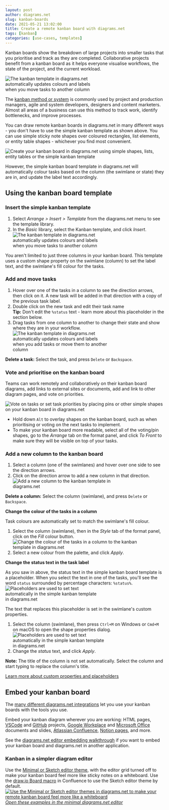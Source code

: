 ```yaml
---
layout: post
author: diagrams.net
slug: kanban-boards
date: 2021-05-21 13:02:00
title: Create a remote kanban board with diagrams.net
tags: [kanban]
categories: [use-cases, templates]
---
```


Kanban boards show the breakdown of large projects into smaller tasks that you prioritise and track as they are completed. Collaborative projects benefit from a kanban board as it helps everyone visualise workflows, the state of the project, and the current workload.

<img src="/assets/img/blog/kanban-template-example.png" style="width=100%;max-width:300px;height:auto;"  alt="The kanban template in diagrams.net automatically updates colours and labels when you move tasks to another column">

The [kanban method or system](https://en.wikipedia.org/wiki/Kanban) is commonly used by project and production managers, agile and system developers, designers and content marketers. Almost all areas of a business can use this method to track work, identify bottlenecks, and improve processes. 

You can draw remote kanban boards in diagrams.net in many different ways - you don't have to use the simple kanban template as shown above. You can use simple sticky note shapes over coloured rectangles, list elements, or entity table shapes - whichever you find most convenient. 

<img src="/assets/img/blog/kanban-template-alternatives.png" style="width=100%;max-width:600px;height:auto;"  alt="Create your kanban board in diagrams.net using simple shapes, lists, entity tables or the simple kanban template">

However, the simple kanban board template in diagrams.net will automatically colour tasks based on the column (the swimlane or state) they are in, and update the label text accordingly. 

## Using the kanban board template

### Insert the simple kanban template

1. Select _Arrange > Insert > Template_ from the diagrams.net menu to see the template library. 
2. In the _Basic_ library, select the Kanban template, and click _Insert_. 
<br /><img src="/assets/img/blog/kanban-template-insert.png" style="width=100%;max-width:300px;height:auto;"  alt="The kanban template in diagrams.net automatically updates colours and labels when you move tasks to another column">

You aren't limited to just three columns in your kanban board. This template uses a custom shape property on the swimlane (column) to set the label text, and the swimlane's fill colour for the tasks.

### Add and move tasks

1. Hover over one of the tasks in a column to see the direction arrows, then click on it. A new task will be added in that direction with a copy of the previous task label. 
2. Double click on the new task and edit their task name 
<br />**Tip:** Don't edit the ``%status`` text - learn more about this placeholder in the section below. 
3. Drag tasks from one column to another to change their state and show where they are in your workflow.
<br /><img src="/assets/img/blog/kanban-template-use.gif" style="width=100%;max-width:300px;height:auto;"  alt="The kanban template in diagrams.net automatically updates colours and labels when you add tasks or move them to another column">

**Delete a task:** Select the task, and press ``Delete`` or ``Backspace``.

### Vote and prioritise on the kanban board

Teams can work remotely and collaboratively on their kanban board diagrams, add links to external sites or documents, add and link to other diagram pages, and vote on priorities.

<img src="/assets/img/blog/kanban-template-vote.png" style="width=100%;max-width:500px;height:auto;"  alt="Vote on tasks or set task priorities by placing pins or other simple shapes on your kanban board in diagrams.net">

* Hold down ``Alt`` to overlay shapes on the kanban board, such as when prioritising or voting on the next tasks to implement.
* To make your kanban board more readable, select all of the voting/pin shapes, go to the _Arrange_ tab on the format panel, and click _To Front_ to make sure they will be visible on top of your tasks.


### Add a new column to the kanban board

1. Select a column (one of the swimlanes) and hover over one side to see the direction arrows.
2. Click on the direction arrow to add a new column in that direction.
<br /><img src="/assets/img/blog/kanban-template-add-column.gif" style="width=100%;max-width:400px;height:auto;"  alt="Add a new column to the kanban template in diagrams.net">

**Delete a column:** Select the column (swimlane), and press ``Delete`` or ``Backspace``.

**Change the colour of the tasks in a column**

Task colours are automatically set to match the swimlane's fill colour.

1. Select the column (swimlane), then in the _Style_ tab of the format panel, click on the _Fill_ colour button.
<br /><img src="/assets/img/blog/kanban-template-recolour-column.png" style="width=100%;max-width:400px;height:auto;"  alt="Change the colour of the tasks in a column to the kanban template in diagrams.net">
2. Select a new colour from the palette, and click _Apply_.

**Change the status text in the task label**

As you saw in above, the status text in the simple kanban board template is a placeholder. When you select the text in one of the tasks, you'll see the word ``status`` surrounded by percentage characters: ``%status%``. 
<br /><img src="/assets/img/blog/kanban-template-label-placeholder.png" style="width=100%;max-width:300px;height:auto;"  alt="Placeholders are used to set text automatically in the simple kanban template in diagrams.net">

The text that replaces this placeholder is set in the swimlane's custom properties.

1. Select the column (swimlane), then press ``Ctrl+M`` on Windows or ``Cmd+M`` on macOS to open the shape properties dialog. 
<br /><img src="/assets/img/blog/kanban-template-relabel-column.png" style="width=100%;max-width:300px;height:auto;"  alt="Placeholders are used to set text automatically in the simple kanban template in diagrams.net">
2. Change the _status_ text, and click _Apply_.

**Note:** The title of the column is not set automatically. Select the column and start typing to replace the column's title.

[Learn more about custom properties and placeholders](/blog/placeholders.html)

## Embed your kanban board

The [many different diagrams.net integrations](/integrations.html) let you use your kanban boards with the tools you use. 

Embed your kanban diagram wherever you are working: HTML pages, [VSCode](/blog/embed-diagrams-vscode.html) and [GitHub](/blog/embed-diagrams-github-markdown.html) projects, [Google Workplace](/blog/diagrams-google-docs.html) and [Microsoft Office](/doc/faq/microsoft-office-diagrams.html) documents and slides, [Atlassian Confluence](/doc/drawio-confluence-cloud.html), [Notion pages](/embed-diagrams-notion.html), and more. 

See the [diagrams.net editor embedding walkthrough](/blog/embedding-walkthrough.html) if you want to embed your kanban board and diagrams.net in another application.

### Kanban in a simpler diagram editor

Use the [Minimal or Sketch editor theme](/blog/diagram-editor-theme.html), with the editor grid turned off to make your kanban board feel more like sticky notes on a whiteboard. Use the [draw.io Board macro](/blog/drawio-board-macro.html) in Confluence to use the Sketch editor theme by default.
<br />[<img src="/assets/img/blog/kanban-template-examples-minimal.png" style="width=100%;max-width:600px;height:auto;"  alt="Use the Minimal or Sketch editor themes in diagrams.net to make your remote kanban board feel more like a whiteboard">](https://app.diagrams.net/?ui=min&title=kanban.drawio#R7Z1bd5u6EoB%2FTR7jxd34Mfd2r6Tpanr23n3aSwZsq8HIBZxLf%2F2RhIQBCQenGHCstCuxJYwBfTOjGWbEiXmxfLmJwWpxh%2FwgPDE0%2F%2BXEvDwxDNPRLfyHtLxmLbqljbOWeQz9rE3bNDzA3wHbkLeuoR8krC1rShEKU7gqN3ooigIvLbWBOEbP5c1mKPRLDSswD0qHQRoePBAGwmb%2FQD9dZK2uMd60fwrgfMG%2FWXcmWc8S8I3ZjpMF8NFzocm8OjEvYoTS7NXy5SIIydUrX5frmt78wOIgSpt8wH%2B8XM%2FvX%2BJQBz%2FWn%2F810cNf2qmZ7eUJhGt2wuxg01d%2BBWK0jvyA7EQ7Mc%2BfFzANHlbAI73PeNBx2yJdhvidjl8mj0HqLdibBfAW6zi4IRtdWrhhhWCUBvHVEz7khO1whqL0GixhSAg5iz2yfw%2F3GtolWOPrGsRsowe0jum3LtIUD75hm2f4Fz5d8otskIzmCM3DAKxgMvLQknZ4Cd30epZ9BX5Z%2BhLbOK9%2BTYagQY8NhuEFClFMr4Q5c73A88hZpjF6DAo9U9e2bPIJcVDYOD0FcRq8FJrYIN0EaBmkMT4yjfWeOhb7DJOZU4Mz9bwh0NTsrG1RoM8xXUY%2Bo36e730DBn7B2JBz8ms6uf8F%2Fvf08%2FnOvnxE6GZqXZ%2FaYwGU74jINRJ4SZ7hMgRRwK8n6yFA4Ose%2BrfgFa3JAScp8B75u%2FMFiuFvvD3IUUpBnI%2BGs2U0Np98IHtkXMVBgj%2F7lY%2BEXmm6Ay%2BlDW9BkrIGD4UhWCVwmh%2F3EsRzGJ2jNMVUZRvVI8DP%2F7pyuPSnDJk%2BqYpMC%2FxY7riCj6kJ%2BGA9LOKj6%2Ba%2B8HFFfEDyiFt0gR98mqlwgSOUAVW4pqwJhHAe4bdhMCMfI9cJYvV9xppTRDRUghUWjOa3dBuqiljLN3b2pAnhz85CqqIX0PeDiMCBUpCCjASNazB6dexz%2FB9fxAttZJ%2FY%2BMAv8Ht98x7%2FJ5vH6QWK8LkASAc0wJg9BwS1XTnYLpZv08FowJLUiAW%2BXfsoTOpQEE2PQmGfKNhGzyg4Wh0KpkKhUxTGbjMUTHtfKOgCCpf4os57m134duD61mBmF64xNR1nALMLx3z%2F7MLaFzxGnR6xlB75Az3iNKdjKLMLR3RoGQq2QqFTFPqfXTh1KDgKhU5RaDy72BsKtmR2gUeyt8kFCNzZcEIXjucG09kAJhfjd4cu3H0FvhxJ4CvTImOlRf5Ei9iN4RjM3KI2iOUqFDpFoencYm8GRTdEi1IbD1%2BAFXnJRqBkHMxMaWMDACNyByIzNYISLxsfuqPc%2BMzgS%2BB%2Fy%2B5zUUuBnm%2Fxzoq3V4p2jJPmBVF2z6NkQ3TRVjW46dG32bBMq2Q2LAkerswj5dZlD3yIUc5aMPC5pxCE3wIvBdGcMlJGgFxjP0ar79iWB9zUS%2B%2BliZqFqg7amekW%2BnJanA7E7IIMUDNsxKyxapBNGGRjv7%2BhN8Wo5l3gw%2FVyNwDo7eyC0v7jscXHwPen1xiKdsZs0njMCoM0dkYTw7XHukV%2Fu1anQyZGH2tvT3U7aJWJQXkK4AxkGF%2B2DmFREjVzpPF%2B%2FFt3Oh1lMUyodHIXOtnpXyeLYcFbLDPHoZBz7g9IIVt1CnlHkf1ACnmHYTwUhSw6UUohd6GQJ%2F0rZDE4fyzauPloDUYb18ZAxTyNo9HGzYfxULSxGN6sScE47IBWntkx4CQLY3ABLVMFtFpRG25jFgYT0LLEgNYn%2FL3HYq%2FfFc6y3ZGZq3rLNK1ODbZVG88SE6KOxmDvHM%2BqG8OiJBr6yMntte04nVpsbhaUTu5YJ%2Fcf0LLEgNYR6eQc%2FEPSybUhLTEz8Vh08g7jeDA6Wc2T%2B9HJ%2Fce0bHGefDw3GawDnCbbtdNkMUP4aFTyB5wmywJbsuzfA49r8aTi4eb3uvo741ra%2FnSA8qFaURsHGNeyGyx%2B8TGNdQ79Tsba7HZ0av0lMfH%2BWIzzDuP2clIrZXa346hu8vejYPsPUtlHe5PfftdN%2Fo4VbO1dfbGc5WgU7M539btUsNIVvN6RuhyhlAzKG0t5TYH3OKeLf92v0xBGXGh8ED%2FekyFJiaLRRpot%2BiLX19eTc0PwRQoFUNzVSVBITu%2FchzGmCCIy7kxvzmPgQzxgl4WuCOvZRaGv%2FJ3GmbAGWb7qGn1TXNursNYXyQb4CecU6EtDYlKkq5kNaeWyFpyzU3tslryzU4PfR3yrzsppoc5KCrfonNVVWbGCuwK%2FggNdrapbYtVBVRj1rGvr44h5B%2BsUMXj0Oqo%2F1tJ3rQBlWCO7jJTJZ%2B8FpPiaDaUizhbqeaVEvSOxWKlLpS6bqEtdNhfoVF1KilLfytNUcCu4ZXA71bmAJFTbKdsNfEm1Uu0OOa5tUGJqVoUSR7z5s7%2BVaqWc1Hq19alvSgcqHSihO18%2B4rXa0JsSbJqir7yh4XlDuivxhkSrypdK7sQbql2Ltz4nTSlLpSybKMu8LLE3ZamL%2BVhvpvcouhXdMrqNKt1iGKtjuMW4v%2FKH6v2ht3OjWsDEqvrMnT63Q46JGEE%2FMZwwpWrlCb%2Bck5ebxIqsC39VoVcpS6Usd5ACnaum4dxG4s81eSsDVLlNg3ObdKfRPSRbolX35jXptTeR6jMnlK5UurKBruz0HpI0B0ZSWShCLV8nm4ziu9fJNq0T2XrY1cWvJU2N18MmLbL1sCVZ8Vxqirh9DeIl3gwfg6HdYYGsqjyadiSq%2FZrFfMn5naPYp9UE%2BcEXktMyMeYPHTSKQkbTIGFCNr5bhyl8oJueSMsCZjb5J5360h92DoX27KclwE1NmA2MR2JkYGxIGLe5l7UD5Gj6kzwG0tBCMA1CppzviX645xiDdM329yVg5VnbJcIqnCITIbkwiEP2NkBM%2B2sVcdAl5PCEOZ4Rl1NsS8HbJopl%2FAyNNz1ke%2BZtgkBJRFG%2Bhr0oeWUT0dRGVWg%2B02w8d6vInStldbt2a16nIClnkqXRWu7uD8%2FDbxmv9ezmN%2FAz12wal%2Bhzfq0RzzE%2BzUwttnOa7qxe6EXh%2FRtfLtsNJiiq39EzOy%2ByK2z9l0Rh449qu34LbOVYyfZ%2FuCObST2JSeYubrbf8nfhZihpyy5X0R1ehXgOt0AhFqDyE2a3q5LxVlXyVohGVC8F6djy8AqmL77nWbibyBB1cmKPiZLcgpXsTkmj%2FR3EPohAdabmskP7h8uHXpFYidW5pj87SLLVWJJZLzcx%2FHkCDb1Sd%2FfM3eZyrSu5%2FhBybSu5Hopc64MQbEMJ9ocQbEcJ9lAEu2eLfXn%2F%2BcuN6EN%2BJmK5itEcu0ZJE6Jc5U0OxZvUNMfRKoHJPXmTvNctMz0M79JSxupDGKuJMlZtGavm5dYD9i5tJdcfQa6zemIl10OQ62F4l44S7A8h2IYS7KEIdu%2Fe5Zcr0bm8QMtVGKR4aBrApG%2BFSTmWHTqW%2BvmZfmVUKN%2BrY2k6Q3Qsx8pOfQg7ZSo71ZKdsndOoRmiY%2Bkquf4Qcr09s0nJdYdy3bNjeeZ5wSqfaBbnoOUeztMXa2VdfDr1Tlc%2BWqb%2FfV74V%2Ben%2BvYApJqC7nUKWplqVjPnHFc73%2BsU1LbUFFSZqj83VVLVYqgY6DtM1RYtraagSq6HINfbo1ZKrjuU6w6noEItkhwOcb2bB0giohQS6D2%2BUnFM6XtSaJdwDvFsVSOrBOM%2FMV%2BsmHQiIuPpgnzAj8EzXTtH80D0BBI%2B891SDVo7F6s0Na8alfFdLttXFaHi2nTlglBzItaDjieyZXRaWINZzqm4js4tTIiK3jwypkAo3EB4E%2BA%2BEPJeYungNAbsmBSNg6ex6vScupI1H7gn1AmMvIK0VJ08DUs6chaTy8cYvIpSUldsaN%2BCENCaX0XjodJou5VqeUNSLG%2FyquNOeGywUA1H4JbM8r%2BiBLLK86xUtggZryynFbAgWeQo1EeASlNEthNakr98mWOoFiOIkhH8CqMir0Y2BdM039dK68mYvMOyNE3AvphTquAUit3tykoOujaR1ALrkhknX0ysfdN9wHQSNqV0EjbldBI2FZ1yOseTKp2ySvVO6WywFsNg6ZzNgC2l03XtGjonk7GiU06nUV1qeQB0Nniy12DpVJa9Vd1pVXSn0zucDdaLHyycyrC3a9gr6zI6dt9wiovUHw6cyq63CicPVA4HTjHofjhwKrPeKpxVh91w%2BoZTjLQfDpzKrLdr1itzzs3T5vqCU7Li%2FOHQqex6m3QK%2FvoA6FSReEVn1mtaVTo1o3c8VShe4cnw5J%2FJ8ewdThWJV3ByOKvPgtH03vEUV6T%2Fm6bFXX%2BNIYoxiUmTpx2oHI4hAKZX0jLx6EpjQtInxe0txe2QrbOaPLaqAE2jOnnsPSxkqHuRCk%2BOp5DHYfaOp7obqfDkeFYfZ9Q7nOpupIKT%2BzaVW%2BX6pMsMzR%2FLbz9%2B%2Byg0Xp1FHMGpB%2F%2F6IcnQ%2FE7T1hNeCfQIoimt3UsD3AJoNRB51toSUN7IhdTWKx93kIHyMAjrmLwCkU8%2BlJUT0gJD0joFSVY9tCnSwB9ZLyNVINQdxQKyErDrKbb0aha8qZkCxJYre2bcuyrbYoTSQt8NUVp3yCcVq1f%2FBw%3D%3D)
<br />[_Open these examples in the minimal diagrams.net editor_](https://app.diagrams.net/?ui=min&title=kanban.drawio#R7Z1bd5u6EoB%2FTR7jxd34Mfd2r6Tpanr23n3aSwZsq8HIBZxLf%2F2RhIQBCQenGHCstCuxJYwBfTOjGWbEiXmxfLmJwWpxh%2FwgPDE0%2F%2BXEvDwxDNPRLfyHtLxmLbqljbOWeQz9rE3bNDzA3wHbkLeuoR8krC1rShEKU7gqN3ooigIvLbWBOEbP5c1mKPRLDSswD0qHQRoePBAGwmb%2FQD9dZK2uMd60fwrgfMG%2FWXcmWc8S8I3ZjpMF8NFzocm8OjEvYoTS7NXy5SIIydUrX5frmt78wOIgSpt8wH%2B8XM%2FvX%2BJQBz%2FWn%2F810cNf2qmZ7eUJhGt2wuxg01d%2BBWK0jvyA7EQ7Mc%2BfFzANHlbAI73PeNBx2yJdhvidjl8mj0HqLdibBfAW6zi4IRtdWrhhhWCUBvHVEz7khO1whqL0GixhSAg5iz2yfw%2F3GtolWOPrGsRsowe0jum3LtIUD75hm2f4Fz5d8otskIzmCM3DAKxgMvLQknZ4Cd30epZ9BX5Z%2BhLbOK9%2BTYagQY8NhuEFClFMr4Q5c73A88hZpjF6DAo9U9e2bPIJcVDYOD0FcRq8FJrYIN0EaBmkMT4yjfWeOhb7DJOZU4Mz9bwh0NTsrG1RoM8xXUY%2Bo36e730DBn7B2JBz8ms6uf8F%2Fvf08%2FnOvnxE6GZqXZ%2FaYwGU74jINRJ4SZ7hMgRRwK8n6yFA4Ose%2BrfgFa3JAScp8B75u%2FMFiuFvvD3IUUpBnI%2BGs2U0Np98IHtkXMVBgj%2F7lY%2BEXmm6Ay%2BlDW9BkrIGD4UhWCVwmh%2F3EsRzGJ2jNMVUZRvVI8DP%2F7pyuPSnDJk%2BqYpMC%2FxY7riCj6kJ%2BGA9LOKj6%2Ba%2B8HFFfEDyiFt0gR98mqlwgSOUAVW4pqwJhHAe4bdhMCMfI9cJYvV9xppTRDRUghUWjOa3dBuqiljLN3b2pAnhz85CqqIX0PeDiMCBUpCCjASNazB6dexz%2FB9fxAttZJ%2FY%2BMAv8Ht98x7%2FJ5vH6QWK8LkASAc0wJg9BwS1XTnYLpZv08FowJLUiAW%2BXfsoTOpQEE2PQmGfKNhGzyg4Wh0KpkKhUxTGbjMUTHtfKOgCCpf4os57m134duD61mBmF64xNR1nALMLx3z%2F7MLaFzxGnR6xlB75Az3iNKdjKLMLR3RoGQq2QqFTFPqfXTh1KDgKhU5RaDy72BsKtmR2gUeyt8kFCNzZcEIXjucG09kAJhfjd4cu3H0FvhxJ4CvTImOlRf5Ei9iN4RjM3KI2iOUqFDpFoencYm8GRTdEi1IbD1%2BAFXnJRqBkHMxMaWMDACNyByIzNYISLxsfuqPc%2BMzgS%2BB%2Fy%2B5zUUuBnm%2Fxzoq3V4p2jJPmBVF2z6NkQ3TRVjW46dG32bBMq2Q2LAkerswj5dZlD3yIUc5aMPC5pxCE3wIvBdGcMlJGgFxjP0ar79iWB9zUS%2B%2BliZqFqg7amekW%2BnJanA7E7IIMUDNsxKyxapBNGGRjv7%2BhN8Wo5l3gw%2FVyNwDo7eyC0v7jscXHwPen1xiKdsZs0njMCoM0dkYTw7XHukV%2Fu1anQyZGH2tvT3U7aJWJQXkK4AxkGF%2B2DmFREjVzpPF%2B%2FFt3Oh1lMUyodHIXOtnpXyeLYcFbLDPHoZBz7g9IIVt1CnlHkf1ACnmHYTwUhSw6UUohd6GQJ%2F0rZDE4fyzauPloDUYb18ZAxTyNo9HGzYfxULSxGN6sScE47IBWntkx4CQLY3ABLVMFtFpRG25jFgYT0LLEgNYn%2FL3HYq%2FfFc6y3ZGZq3rLNK1ODbZVG88SE6KOxmDvHM%2BqG8OiJBr6yMntte04nVpsbhaUTu5YJ%2Fcf0LLEgNYR6eQc%2FEPSybUhLTEz8Vh08g7jeDA6Wc2T%2B9HJ%2Fce0bHGefDw3GawDnCbbtdNkMUP4aFTyB5wmywJbsuzfA49r8aTi4eb3uvo741ra%2FnSA8qFaURsHGNeyGyx%2B8TGNdQ79Tsba7HZ0av0lMfH%2BWIzzDuP2clIrZXa346hu8vejYPsPUtlHe5PfftdN%2Fo4VbO1dfbGc5WgU7M539btUsNIVvN6RuhyhlAzKG0t5TYH3OKeLf92v0xBGXGh8ED%2FekyFJiaLRRpot%2BiLX19eTc0PwRQoFUNzVSVBITu%2FchzGmCCIy7kxvzmPgQzxgl4WuCOvZRaGv%2FJ3GmbAGWb7qGn1TXNursNYXyQb4CecU6EtDYlKkq5kNaeWyFpyzU3tslryzU4PfR3yrzsppoc5KCrfonNVVWbGCuwK%2FggNdrapbYtVBVRj1rGvr44h5B%2BsUMXj0Oqo%2F1tJ3rQBlWCO7jJTJZ%2B8FpPiaDaUizhbqeaVEvSOxWKlLpS6bqEtdNhfoVF1KilLfytNUcCu4ZXA71bmAJFTbKdsNfEm1Uu0OOa5tUGJqVoUSR7z5s7%2BVaqWc1Hq19alvSgcqHSihO18%2B4rXa0JsSbJqir7yh4XlDuivxhkSrypdK7sQbql2Ltz4nTSlLpSybKMu8LLE3ZamL%2BVhvpvcouhXdMrqNKt1iGKtjuMW4v%2FKH6v2ht3OjWsDEqvrMnT63Q46JGEE%2FMZwwpWrlCb%2Bck5ebxIqsC39VoVcpS6Usd5ACnaum4dxG4s81eSsDVLlNg3ObdKfRPSRbolX35jXptTeR6jMnlK5UurKBruz0HpI0B0ZSWShCLV8nm4ziu9fJNq0T2XrY1cWvJU2N18MmLbL1sCVZ8Vxqirh9DeIl3gwfg6HdYYGsqjyadiSq%2FZrFfMn5naPYp9UE%2BcEXktMyMeYPHTSKQkbTIGFCNr5bhyl8oJueSMsCZjb5J5360h92DoX27KclwE1NmA2MR2JkYGxIGLe5l7UD5Gj6kzwG0tBCMA1CppzviX645xiDdM329yVg5VnbJcIqnCITIbkwiEP2NkBM%2B2sVcdAl5PCEOZ4Rl1NsS8HbJopl%2FAyNNz1ke%2BZtgkBJRFG%2Bhr0oeWUT0dRGVWg%2B02w8d6vInStldbt2a16nIClnkqXRWu7uD8%2FDbxmv9ezmN%2FAz12wal%2Bhzfq0RzzE%2BzUwttnOa7qxe6EXh%2FRtfLtsNJiiq39EzOy%2ByK2z9l0Rh449qu34LbOVYyfZ%2FuCObST2JSeYubrbf8nfhZihpyy5X0R1ehXgOt0AhFqDyE2a3q5LxVlXyVohGVC8F6djy8AqmL77nWbibyBB1cmKPiZLcgpXsTkmj%2FR3EPohAdabmskP7h8uHXpFYidW5pj87SLLVWJJZLzcx%2FHkCDb1Sd%2FfM3eZyrSu5%2FhBybSu5Hopc64MQbEMJ9ocQbEcJ9lAEu2eLfXn%2F%2BcuN6EN%2BJmK5itEcu0ZJE6Jc5U0OxZvUNMfRKoHJPXmTvNctMz0M79JSxupDGKuJMlZtGavm5dYD9i5tJdcfQa6zemIl10OQ62F4l44S7A8h2IYS7KEIdu%2Fe5Zcr0bm8QMtVGKR4aBrApG%2BFSTmWHTqW%2BvmZfmVUKN%2BrY2k6Q3Qsx8pOfQg7ZSo71ZKdsndOoRmiY%2Bkquf4Qcr09s0nJdYdy3bNjeeZ5wSqfaBbnoOUeztMXa2VdfDr1Tlc%2BWqb%2FfV74V%2Ben%2BvYApJqC7nUKWplqVjPnHFc73%2BsU1LbUFFSZqj83VVLVYqgY6DtM1RYtraagSq6HINfbo1ZKrjuU6w6noEItkhwOcb2bB0giohQS6D2%2BUnFM6XtSaJdwDvFsVSOrBOM%2FMV%2BsmHQiIuPpgnzAj8EzXTtH80D0BBI%2B891SDVo7F6s0Na8alfFdLttXFaHi2nTlglBzItaDjieyZXRaWINZzqm4js4tTIiK3jwypkAo3EB4E%2BA%2BEPJeYungNAbsmBSNg6ex6vScupI1H7gn1AmMvIK0VJ08DUs6chaTy8cYvIpSUldsaN%2BCENCaX0XjodJou5VqeUNSLG%2FyquNOeGywUA1H4JbM8r%2BiBLLK86xUtggZryynFbAgWeQo1EeASlNEthNakr98mWOoFiOIkhH8CqMir0Y2BdM039dK68mYvMOyNE3AvphTquAUit3tykoOujaR1ALrkhknX0ysfdN9wHQSNqV0EjbldBI2FZ1yOseTKp2ySvVO6WywFsNg6ZzNgC2l03XtGjonk7GiU06nUV1qeQB0Nniy12DpVJa9Vd1pVXSn0zucDdaLHyycyrC3a9gr6zI6dt9wiovUHw6cyq63CicPVA4HTjHofjhwKrPeKpxVh91w%2BoZTjLQfDpzKrLdr1itzzs3T5vqCU7Li%2FOHQqex6m3QK%2FvoA6FSReEVn1mtaVTo1o3c8VShe4cnw5J%2FJ8ewdThWJV3ByOKvPgtH03vEUV6T%2Fm6bFXX%2BNIYoxiUmTpx2oHI4hAKZX0jLx6EpjQtInxe0txe2QrbOaPLaqAE2jOnnsPSxkqHuRCk%2BOp5DHYfaOp7obqfDkeFYfZ9Q7nOpupIKT%2BzaVW%2BX6pMsMzR%2FLbz9%2B%2Byg0Xp1FHMGpB%2F%2F6IcnQ%2FE7T1hNeCfQIoimt3UsD3AJoNRB51toSUN7IhdTWKx93kIHyMAjrmLwCkU8%2BlJUT0gJD0joFSVY9tCnSwB9ZLyNVINQdxQKyErDrKbb0aha8qZkCxJYre2bcuyrbYoTSQt8NUVp3yCcVq1f%2FBw%3D%3D)

